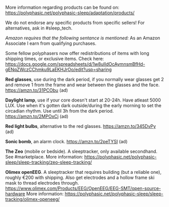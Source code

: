 More information regarding products can be found on: <https://polyphasic.net/polyphasic-sleep/adaptation/products/>

We do not endorse any specific products from specific sellers! For alternatives, ask in #sleep_tech.

*Amazon requires that the following sentance is mentioned:*
As an Amazon Associate I earn from qualifying purchases.

Some fellow polyphasers now offer redistributions of items with long shipping times, or exclusive items. Check here: <https://docs.google.com/spreadsheets/d/1w8uIIdOcAymnsmBfHd-gENqZWczCChmku9LaEKHJrOo/edit?usp=sharing>

**Red glasses**, use during the dark period, if you normally wear glasses get 2 and remove 1 from the frame and wear between the glasses and the face.
<https://amzn.to/31PCObu> (ad)

**Daylight lamp**, use if your core doesn't start at 20-24h. Have atleast 5000 LUX. Use when it's gotten dark outside/during the early morning to set the circadian rhythm. Use until 3h from the dark period.
<https://amzn.to/2MPOxCj> (ad)

**Red light bulbs**, alternative to the red glasses.
<https://amzn.to/345DvPy> (ad)

**Sonic bomb**, an alarm clock. <https://amzn.to/2peTYSI> (ad)

**The Zeo** (mobile or bedside). A sleeptracker, only available secondhand.
See #marketplace. More information:
<https://polyphasic.net/polyphasic-sleep/sleep-tracking/zeo-sleep-tracking/>

**Olimex openEEG**. A sleeptracker that requires building (but a reliable one), roughly €200 with shipping. Also get electrodes and a hollow frame ski mask to thread electrodes through.
<https://www.olimex.com/Products/EEG/OpenEEG/EEG-SMT/open-source-hardware>
More information:
<https://polyphasic.net/polyphasic-sleep/sleep-tracking/olimex-openeeg/>
